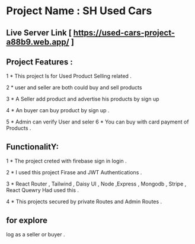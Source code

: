 # Project Name : SH Used Cars 

## Live Server Link [ https://used-cars-project-a88b9.web.app/ ]

## Project Features :

1 * This project Is for Used Product Selling related .

2 *  user and seller are both could buy and sell products 

3 *   A Seller add product and advertise his products by sign up

4  *  An buyer can buy product by sign up .

5  *  Admin can verify User and  seler 
6 *  You can buy with card payment  of Products .


## FunctionalitY: 

1 *  The project creted with firebase sign in  login . 

2 *   I used this project Firase and JWT Authentications .

3 *   React Router , Tailwind ,  Daisy UI ,  Node ,Express , Mongodb , Stripe , React Quewry Had used this .

4 *  This projects secured by private Routes and Admin Routes .

## for explore 
log as a seller or buyer .
